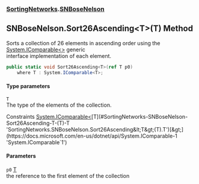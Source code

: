 ### [SortingNetworks](./SortingNetworks.md 'SortingNetworks').[SNBoseNelson](./SortingNetworks-SNBoseNelson.md 'SortingNetworks.SNBoseNelson')
## SNBoseNelson.Sort26Ascending&lt;T&gt;(T) Method
Sorts a collection of 26 elements in ascending order using the [System.IComparable&lt;&gt;](https://docs.microsoft.com/en-us/dotnet/api/System.IComparable-1 'System.IComparable`1') generic  
interface implementation of each element.  
```csharp
public static void Sort26Ascending<T>(ref T p0)
    where T : System.IComparable<T>;
```
#### Type parameters
<a name='SortingNetworks-SNBoseNelson-Sort26Ascending-T-(T)-T'></a>
`T`  
The type of the elements of the collection.  

Constraints [System.IComparable&lt;](https://docs.microsoft.com/en-us/dotnet/api/System.IComparable-1 'System.IComparable`1')[T](#SortingNetworks-SNBoseNelson-Sort26Ascending-T-(T)-T 'SortingNetworks.SNBoseNelson.Sort26Ascending&lt;T&gt;(T).T')[&gt;](https://docs.microsoft.com/en-us/dotnet/api/System.IComparable-1 'System.IComparable`1')  
  
#### Parameters
<a name='SortingNetworks-SNBoseNelson-Sort26Ascending-T-(T)-p0'></a>
`p0` [T](#SortingNetworks-SNBoseNelson-Sort26Ascending-T-(T)-T 'SortingNetworks.SNBoseNelson.Sort26Ascending&lt;T&gt;(T).T')  
the reference to the first element of the collection  
  
